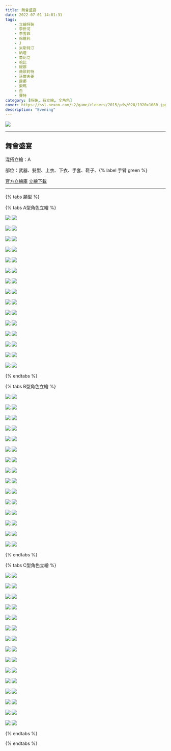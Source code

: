 ```yaml
---
title: 舞會盛宴
date: 2022-07-01 14:01:31
tags:
    - 立繪時裝
    - 李世河
    - 李雪菲
    - 徐維莉
    - J
    - 米斯特汀
    - 納塔
    - 蕾比亞
    - 哈比
    - 緹娜
    - 薇歐莉特
    - 沃爾夫姜
    - 露娜
    - 索瑪
    - 白
    - 賽特
category: [時裝, 有立繪, 全角色]
cover: https://ssl.nexon.com/s2/game/closers/2015/pds/028/1920x1080.jpg
description: "Evening"
---
```


![](https://ssl.nexon.com/s2/game/closers/2015/pds/028/1920x1080.jpg)

---
## 舞會盛宴
混搭立繪：A

部位：武器、髮型、上衣、下衣、手套、鞋子、{% label 手臂 green %} 

[官方立繪庫](https://closers.nexon.com/Pds/FanSiteKit)
[立繪下載](https://closers.vod.nexoncdn.co.kr/site/fansitekit/Closers_FansiteKit_evening_2019_a33a.zip)

---
{% tabs 類型 %}
<!-- tab A型(混搭)-->
{% tabs A型角色立繪 %}
<!-- tab 李世河(Seha)-->
![](https://i.imgur.com/b1feOax.jpg)
![](https://i.imgur.com/Ntn8tpx.png)
<!-- endtab -->
<!-- tab 李雪菲(Seulbi)-->
![](https://i.imgur.com/gpgBhf0.jpg)
![](https://i.imgur.com/VU20Sfv.png)
<!-- endtab -->
<!-- tab 徐維莉(Yuri)-->
![](https://i.imgur.com/rUzSbhR.jpg)
![](https://i.imgur.com/MYS8RKm.png)
<!-- endtab -->
<!-- tab J-->
![](https://i.imgur.com/i9vSYGC.jpg)
![](https://i.imgur.com/WeetzbA.png)
<!-- endtab -->
<!-- tab 米斯特汀(Tein)-->
![](https://i.imgur.com/NAGyM0O.jpg)
![](https://i.imgur.com/xMhXAAA.png)
<!-- endtab -->
<!-- tab 納塔(Nata)-->
![](https://i.imgur.com/9abSAug.jpg)
![](https://i.imgur.com/dhOIwgm.png)
<!-- endtab -->
<!-- tab 蕾比雅(Levia)-->
![](https://i.imgur.com/6gzHkYC.jpg)
![](https://i.imgur.com/E9UWLmm.png)
<!-- endtab -->
<!-- tab 哈比(Harpy)-->
![](https://i.imgur.com/y4sWk1K.jpg)
![](https://i.imgur.com/brzhsnc.png)
<!-- endtab -->
<!-- tab 緹娜(Tina)-->
![](https://i.imgur.com/FbLMRyz.jpg)
![](https://i.imgur.com/Q4agltq.png)
<!-- endtab -->
<!-- tab 薇歐莉特(Violet)-->
![](https://i.imgur.com/JDxh9gd.jpg)
![](https://i.imgur.com/G4HJ9fF.png)
<!-- endtab -->
<!-- tab 沃爾夫姜(Wolfgang)-->
![](https://i.imgur.com/KmVtP4r.jpg)
![](https://i.imgur.com/0WrK5fT.png)
<!-- endtab -->
<!-- tab 露娜(Luna)-->
![](https://i.imgur.com/61iKRv1.jpg)
![](https://i.imgur.com/gl4Fbpc.png)
<!-- endtab -->
<!-- tab 索瑪(Soma)-->
![](https://i.imgur.com/knY4mOS.jpg)
![](https://i.imgur.com/qztdwNm.png)
<!-- endtab -->
<!-- tab 白(Bai)-->
![](https://i.imgur.com/i3uPUb4.jpg)
![](https://i.imgur.com/fJTJPPV.png)
<!-- endtab -->
<!-- tab 賽特(Seth)-->
![](https://i.imgur.com/QN5i3xD.jpg)
![](https://i.imgur.com/V71edzi.png)
<!-- endtab -->
{% endtabs %}
<!-- endtab -->

<!-- tab B型-->
{% tabs B型角色立繪 %}
<!-- tab 李世河(Seha)-->
![](https://i.imgur.com/PnL1FQB.jpg)
![](https://i.imgur.com/stb8bsr.png)
<!-- endtab -->
<!-- tab 李雪菲(Seulbi)-->
![](https://i.imgur.com/JR93Dhn.jpg)
![](https://i.imgur.com/BTQOw0Y.png)
<!-- endtab -->
<!-- tab 徐維莉(Yuri)-->
![](https://i.imgur.com/gYI2nLq.jpg)
![](https://i.imgur.com/F2YV4Du.png)
<!-- endtab -->
<!-- tab J-->
![](https://i.imgur.com/anbw53q.jpg)
![](https://i.imgur.com/xNubjTF.png)
<!-- endtab -->
<!-- tab 米斯特汀(Tein)-->
![](https://i.imgur.com/QEKQmuQ.jpg)
![](https://i.imgur.com/Jp4UGOV.png)
<!-- endtab -->
<!-- tab 納塔(Nata)-->
![](https://i.imgur.com/AZ2BYQc.jpg)
![](https://i.imgur.com/WSsXvgq.png)
<!-- endtab -->
<!-- tab 蕾比雅(Levia)-->
![](https://i.imgur.com/I6t1tJX.jpg)
![](https://i.imgur.com/QZXv3ir.png)
<!-- endtab -->
<!-- tab 哈比(Harpy)-->
![](https://i.imgur.com/Nkhj5by.jpg)
![](https://i.imgur.com/JUey6EM.png)
<!-- endtab -->
<!-- tab 緹娜(Tina)-->
![](https://i.imgur.com/M06iGeU.jpg)
![](https://i.imgur.com/eNXcwIN.png)
<!-- endtab -->
<!-- tab 薇歐莉特(Violet)-->
![](https://i.imgur.com/M28exzN.jpg)
![](https://i.imgur.com/Mlkyiox.png)
<!-- endtab -->
<!-- tab 沃爾夫姜(Wolfgang)-->
![](https://i.imgur.com/YJkQD1b.jpg)
![](https://i.imgur.com/iJuod7i.png)
<!-- endtab -->
<!-- tab 露娜(Luna)-->
![](https://i.imgur.com/8aEmxfs.jpg)
![](https://i.imgur.com/FKPD2uJ.png)
<!-- endtab -->
<!-- tab 索瑪(Soma)-->
![](https://i.imgur.com/h5VO6DU.jpg)
![](https://i.imgur.com/TEpOES7.png)
<!-- endtab -->
<!-- tab 白(Bai)-->
![](https://i.imgur.com/fSSP3uJ.jpg)
![](https://i.imgur.com/4UMJFQB.png)
<!-- endtab -->
<!-- tab 賽特(Seth)-->
![](https://i.imgur.com/ydb4UuC.jpg)
![](https://i.imgur.com/GHx1oKE.png)
<!-- endtab -->
{% endtabs %}
<!-- endtab -->

<!-- tab C型-->
{% tabs C型角色立繪 %}
<!-- tab 李世河(Seha)-->
![](https://i.imgur.com/Rkn6ibs.jpg)
![](https://i.imgur.com/KZUt8Ix.png)
<!-- endtab -->
<!-- tab 李雪菲(Seulbi)-->
![](https://i.imgur.com/qxSXlMA.jpg)
![](https://i.imgur.com/AmljsYE.png)
<!-- endtab -->
<!-- tab 徐維莉(Yuri)-->
![](https://i.imgur.com/73Bk1M4.jpg)
![](https://i.imgur.com/kbmohDi.png)
<!-- endtab -->
<!-- tab J-->
![](https://i.imgur.com/HNfN0MA.jpg)
![](https://i.imgur.com/3t2lF6Q.png)
<!-- endtab -->
<!-- tab 米斯特汀(Tein)-->
![](https://i.imgur.com/HQyjcPN.jpg)
![](https://i.imgur.com/ZERPHia.png)
<!-- endtab -->
<!-- tab 納塔(Nata)-->
![](https://i.imgur.com/QApvlDf.jpg)
![](https://i.imgur.com/M8GBBvp.png)
<!-- endtab -->
<!-- tab 蕾比雅(Levia)-->
![](https://i.imgur.com/VA7mxke.jpg)
![](https://i.imgur.com/PuU1UgP.png)
<!-- endtab -->
<!-- tab 哈比(Harpy)-->
![](https://i.imgur.com/I4fPMRe.jpg)
![](https://i.imgur.com/LOXgHdB.png)
<!-- endtab -->
<!-- tab 緹娜(Tina)-->
![](https://i.imgur.com/YgUxU3b.jpg)
![](https://i.imgur.com/qJBgmDO.png)
<!-- endtab -->
<!-- tab 薇歐莉特(Violet)-->
![](https://i.imgur.com/5uNzuwT.jpg)
![](https://i.imgur.com/nGCluzT.png)
<!-- endtab -->
<!-- tab 沃爾夫姜(Wolfgang)-->
![](https://i.imgur.com/VV45HYP.jpg)
![](https://i.imgur.com/oeKPcRj.png)
<!-- endtab -->
<!-- tab 露娜(Luna)-->
![](https://i.imgur.com/TswRv2k.jpg)
![](https://i.imgur.com/ulkZD5o.png)
<!-- endtab -->
<!-- tab 索瑪(Soma)-->
![](https://i.imgur.com/l9vJBqY.jpg)
![](https://i.imgur.com/2ivk505.png)
<!-- endtab -->
<!-- tab 白(Bai)-->
![](https://i.imgur.com/vre2rKV.jpg)
![](https://i.imgur.com/LtHaxXS.png)
<!-- endtab -->
<!-- tab 賽特(Seth)-->
![](https://i.imgur.com/aibWJHr.jpg)
![](https://i.imgur.com/oLVNXJm.png)
<!-- endtab -->
{% endtabs %}
<!-- endtab -->

{% endtabs %}